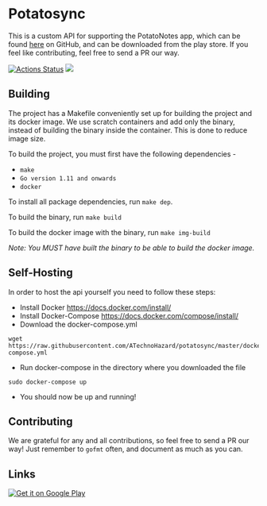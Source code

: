# Potatosync
This is a custom API for supporting the PotatoNotes app, which can be found [here](https://github.com/HrX03/PotatoNotes/) on GitHub, and can be downloaded from the play store. If you feel like contributing, feel free to send a PR our way.


[![Actions Status](https://github.com/ATechnoHazard/potatosync/workflows/CI/badge.svg)](https://github.com/ATechnoHazard/potatosync/actions) ![](https://img.shields.io/docker/pulls/atechnohazard/potatosync)
## Building
The project has a Makefile conveniently set up for building the project and its docker image. We use scratch containers and add only the binary, instead of building the binary inside the container. This is done to reduce image size.

To build the project, you must first have the following dependencies -
* `make`
* `Go version 1.11 and onwards`
* `docker`

To install all package dependencies, run `make dep`.

To build the binary, run `make build`

To build the docker image with the binary, run `make img-build`

*Note: You MUST have built the binary to be able to build the docker image.*

## Self-Hosting
In order to host the api yourself you need to follow these steps:

* Install Docker https://docs.docker.com/install/ 
* Install Docker-Compose https://docs.docker.com/compose/install/
* Download the docker-compose.yml
```
wget https://raw.githubusercontent.com/ATechnoHazard/potatosync/master/docker-compose.yml
```
* Run docker-compose in the directory where you downloaded the file
```
sudo docker-compose up
```
* You should now be up and running!

## Contributing
We are grateful for any and all contributions, so feel free to send a PR our way! Just remember to `gofmt` often, and document as much as you can.

## Links
<a href='https://play.google.com/store/apps/details?id=com.potatoproject.notes&hl=en&pcampaignid=pcampaignidMKT-Other-global-all-co-prtnr-py-PartBadge-Mar2515-1'><img alt='Get it on Google Play' src='https://play.google.com/intl/en_us/badges/static/images/badges/en_badge_web_generic.png'/></a>